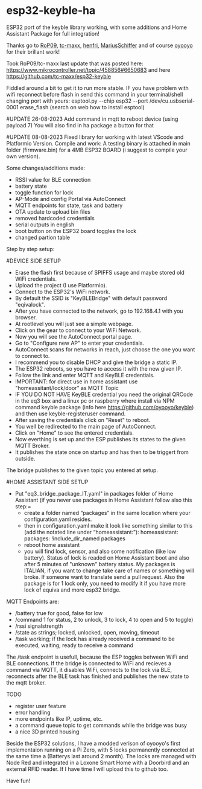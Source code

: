 # esp32-keyble-ha
ESP32 port of the keyble library
working, with some additions and Home Assistant Package for full integration!

Thanks go to <a href="https://github.com/RoP09">RoP09</a>, <a href="https://github.com/tc-maxx">tc-maxx</a>, <a href="https://github.com/henfri">henfri</a>, <a href="https://github.com/MariusSchiffer">MariusSchiffer</a> and of course <a href="https://github.com/oyooyo">oyooyo</a> for their brillant work!


Took RoP09/tc-maxx last update that was posted here: https://www.mikrocontroller.net/topic/458856#6650683 and here https://github.com/tc-maxx/esp32-keyble

Fiddled around a bit to get it to run more stable.
IF you have problem with wifi reconnect before flash in send this command in your terminal/shell changing port with yours:
esptool.py --chip esp32 --port /dev/cu.usbserial-0001 erase_flash
(search on web how to install esptool)

#UPDATE 26-08-2023
Add command in mqtt to reboot device (using payload 7)
You will also find in ha package a button for that

#UPDATE 08-08-2023
Fixed library for working with latest VScode and Platformio Version.
Compile and work:
A testing binary is attached in main folder (firmware.bin) for a 4MB ESP32 BOARD (i suggest to compile your own version).

Some changes/additions made:

- RSSI value for BLE connection
- battery state
- toggle function for lock
- AP-Mode and config Portal via AutoConnect
- MQTT endpoints for state, task and battery 
- OTA update to upload bin files
- removed hardcoded credentials
- serial outputs in english
- boot button on the ESP32 board toggles the lock
- changed partion table

Step by step setup:

#DEVICE SIDE SETUP
- Erase the flash first because of SPIFFS usage and maybe stored old WiFi credentials.
- Upload the project (I use Platformio).
- Connect to the ESP32's WiFi network.
- By default the SSID is "KeyBLEBridge" with default password "eqivalock".
- After you have connected to the network, go to 192.168.4.1 with you browser.
- At rootlevel you will just see a simple webpage.
- Click on the gear to connect to your WiFi Network.
- Now you will see the AutoConnect portal page.
- Go to "Configure new AP" to enter your credentials.
- AutoConnect scans for networks in reach, just choose the one you want to connect to.
- I recommend you to disable DHCP and give the bridge a static IP.
- The ESP32 reboots, so you have to access it with the new given IP.
- Follow the link and enter MQTT and KeyBLE credentials.
- IMPORTANT: for direct use in home assistant use "homeassitant/lock/door" as MQTT Topic
- IF YOU DO NOT HAVE KeyBLE credential you need the original QRCode in the eq3 box and a linux pc or raspberry where install via NPM command keyble package (info here https://github.com/oyooyo/keyble) and then use keyble-registeruser command.
- After saving the credentials click on "Reset" to reboot.
- You well be redirected to the main page of AutoConnect.
- Click on "Home" to see the entered credentials.
- Now everthing is set up and the ESP publishes its states to the given MQTT Broker.
- It publishes the state once on startup and has then to be triggert from outside.

The bridge publishes to the given topic you entered at setup.

#HOME ASSISTANT SIDE SETUP
- Put "eq3_bridge_package_IT.yaml" in packages folder of Home Assistant
  (if you never use packages in Home Assistant follow also this step:=
  - create a folder named “packages” in the same location where your configuration.yaml resides.
  - then in configuration.yaml make it look like something similar to this (add the notated line under “homeassistant:”):
    homeassistant:
      packages: !include_dir_named packages
  - reboot home assistant
  - you will find lock, sensor, and also some notification (like low battery). Status of lock is readed on Home Assistant boot and also after 5 minutes of "unknown" battery status.
My packages is ITALIAN, if you want to change take care of names or something will broke. If someone want to translate send a pull request.
Also the package is for 1 lock only, you need to modify it if you have more lock of equiva and more esp32 bridge.

MQTT Endpoints are:

- /battery true for good, false for low
- /command 1 for status, 2 to unlock, 3 to lock, 4 to open and 5 to toggle)
- /rssi signalstrength
- /state as strings; locked, unlocked, open, moving, timeout
- /task working; if the lock has already received a command to be executed, waiting; ready to receive a command

The /task endpoint is usefull, because the ESP toggles between WiFi and BLE connections. If the bridge is connected to WiFi and recieves a command via MQTT, it disables WiFi, connects to the lock via BLE, reconnects after the BLE task has finished and publishes the new state to the mqtt broker.

TODO
- register user feature
- error handling
- more endpoints like IP, uptime, etc.
- a command queue topic to get commands while the bridge was busy
- a nice 3D printed housing

Beside the ESP32 solutions, I have a modded verison of oyooyo's first implementaion running on a Pi Zero, with 5 locks permanently connected at the same time a (Batterys last around 2 month). The locks are managed with Node Red and integrated in a Loxone Smart Home with a Doorbird and an external RFID reader. If I have time I will upload this to github too.


Have fun!
